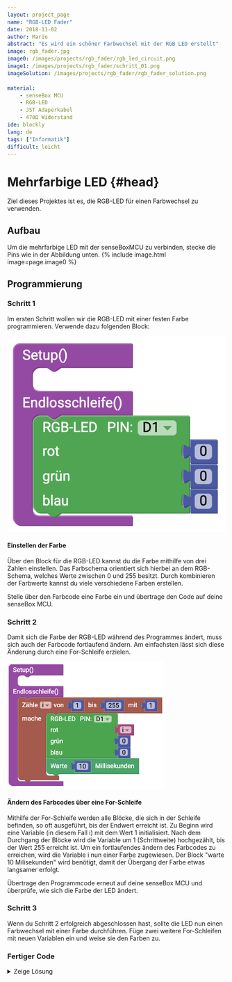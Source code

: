 ```yaml
---
layout: project_page
name: "RGB-LED Fader"
date: 2018-11-02
author: Mario
abstract: "Es wird ein schöner Farbwechsel mit der RGB LED erstellt"
image: rgb_fader.jpg
image0: /images/projects/rgb_fader/rgb_led_circuit.png
image1: /images/projects/rgb_fader/schritt_01.png
imageSolution: /images/projects/rgb_fader/rgb_fader_solution.png

material:
    - senseBox MCU
    - RGB-LED
    - JST Adaperkabel
    - 470Ω Widerstand
ide: blockly  
lang: de
tags: ["Informatik"]
difficult: leicht    
---
```

# Mehrfarbige LED {#head}

Ziel dieses Projektes ist es, die RGB-LED für einen Farbwechsel zu verwenden.


## Aufbau 
Um die mehrfarbige LED mit der senseBoxMCU zu verbinden, stecke die Pins wie in der Abbildung unten.
{% include image.html image=page.image0 %}

## Programmierung

### Schritt 1

Im ersten Schritt wollen wir die RGB-LED mit einer festen Farbe programmieren. Verwende dazu folgenden Block:

<div class="row">
<div class="col-md-6">
      <img class="image-column" src="/images/projects/rgb_fader/schritt_01.png" alt="...">
</div>
<div class="col-md-6">
    <h4 class="media-heading">Einstellen der Farbe</h4>
    Über den Block für die RGB-LED kannst du die Farbe mithilfe von drei Zahlen einstellen. Das Farbschema orientiert sich hierbei an dem RGB-Schema, welches Werte zwischen 0 und 255 besitzt. Durch kombinieren der Farbwerte kannst du viele verschiedene Farben erstellen. 
</div>
</div>

Stelle über den Farbcode eine Farbe ein und übertrage den Code auf deine senseBox MCU. 

### Schritt 2

Damit sich die Farbe der RGB-LED während des Programmes ändert, muss sich auch der Farbcode fortlaufend ändern. Am einfachsten lässt sich diese Änderung durch eine For-Schleife erzielen. 

<div class="row">
<div class="col-md-6">
      <img class="image-column" src="/images/projects/rgb_fader/schritt_02.png" alt="...">
</div>
<div class="col-md-6">
    <h4 class="media-heading">Ändern des Farbcodes über eine For-Schleife</h4>
    Mithilfe der For-Schleife werden alle Blöcke, die sich in der Schleife befinden, so oft ausgeführt, bis der Endwert erreicht ist. Zu Beginn wird eine Variable (in diesem Fall i) mit dem Wert 1 initialisiert. Nach dem Durchgang der Blöcke wird die Variable um 1 (Schrittweite) hochgezählt, bis der Wert 255 erreicht ist. Um ein fortlaufendes ändern des Farbcodes zu erreichen, wird die Variable i nun einer Farbe zugewiesen. Der Block "warte 10 Milisekunden" wird benötigt, damit der Übergang der Farbe etwas langsamer erfolgt.
</div>
</div>

Übertrage den Programmcode erneut auf deine senseBox MCU und überprüfe, wie sich die Farbe der LED ändert. 

### Schritt 3

Wenn du Schritt 2 erfolgreich abgeschlossen hast, sollte die LED nun einen Farbwechsel mit einer Farbe durchführen. Füge zwei weitere For-Schleifen mit neuen Variablen ein und weise sie den Farben zu. 

### Fertiger Code

<details><summary>Zeige Lösung</summary>
{% include image.html image=page.imageSolution %}
</p>
</details>



